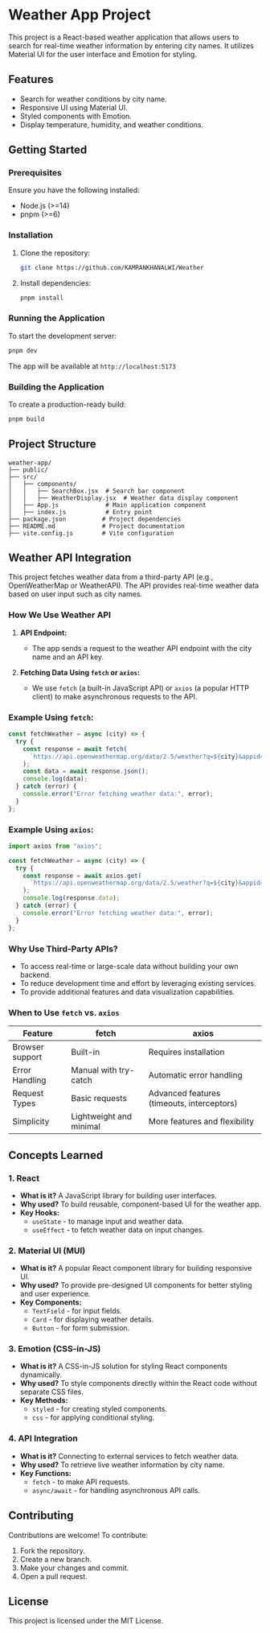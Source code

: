 # Weather App Project

This project is a React-based weather application that allows users to search for real-time weather information by entering city names. It utilizes Material UI for the user interface and Emotion for styling.

## Features

- Search for weather conditions by city name.
- Responsive UI using Material UI.
- Styled components with Emotion.
- Display temperature, humidity, and weather conditions.

## Getting Started

### Prerequisites

Ensure you have the following installed:

- Node.js (>=14)
- pnpm (>=6)

### Installation

1. Clone the repository:
   ```bash
   git clone https://github.com/KAMRANKHANALWI/Weather
   ```
2. Install dependencies:
   ```bash
   pnpm install
   ```

### Running the Application

To start the development server:

```bash
pnpm dev
```

The app will be available at `http://localhost:5173`

### Building the Application

To create a production-ready build:

```bash
pnpm build
```

## Project Structure

```
weather-app/
├── public/
├── src/
│   ├── components/
│   │   ├── SearchBox.jsx  # Search bar component
│   │   ├── WeatherDisplay.jsx  # Weather data display component
│   ├── App.js             # Main application component
│   ├── index.js           # Entry point
├── package.json          # Project dependencies
├── README.md             # Project documentation
├── vite.config.js        # Vite configuration
```

## Weather API Integration

This project fetches weather data from a third-party API (e.g., OpenWeatherMap or WeatherAPI). The API provides real-time weather data based on user input such as city names.

### How We Use Weather API

1. **API Endpoint:**

   - The app sends a request to the weather API endpoint with the city name and an API key.

2. **Fetching Data Using `fetch` or `axios`:**
   - We use `fetch` (a built-in JavaScript API) or `axios` (a popular HTTP client) to make asynchronous requests to the API.

### Example Using `fetch`:

```jsx
const fetchWeather = async (city) => {
  try {
    const response = await fetch(
      `https://api.openweathermap.org/data/2.5/weather?q=${city}&appid=YOUR_API_KEY`
    );
    const data = await response.json();
    console.log(data);
  } catch (error) {
    console.error("Error fetching weather data:", error);
  }
};
```

### Example Using `axios`:

```jsx
import axios from "axios";

const fetchWeather = async (city) => {
  try {
    const response = await axios.get(
      `https://api.openweathermap.org/data/2.5/weather?q=${city}&appid=YOUR_API_KEY`
    );
    console.log(response.data);
  } catch (error) {
    console.error("Error fetching weather data:", error);
  }
};
```

### Why Use Third-Party APIs?

- To access real-time or large-scale data without building your own backend.
- To reduce development time and effort by leveraging existing services.
- To provide additional features and data visualization capabilities.

### When to Use `fetch` vs. `axios`

| Feature         | fetch                   | axios                                      |
| --------------- | ----------------------- | ------------------------------------------ |
| Browser support | Built-in                | Requires installation                      |
| Error Handling  | Manual with try-catch   | Automatic error handling                   |
| Request Types   | Basic requests          | Advanced features (timeouts, interceptors) |
| Simplicity      | Lightweight and minimal | More features and flexibility              |

## Concepts Learned

### 1. React

- **What is it?**
  A JavaScript library for building user interfaces.
- **Why used?**
  To build reusable, component-based UI for the weather app.
- **Key Hooks:**
  - `useState` - to manage input and weather data.
  - `useEffect` - to fetch weather data on input changes.

### 2. Material UI (MUI)

- **What is it?**
  A popular React component library for building responsive UI.
- **Why used?**
  To provide pre-designed UI components for better styling and user experience.
- **Key Components:**
  - `TextField` - for input fields.
  - `Card` - for displaying weather details.
  - `Button` - for form submission.

### 3. Emotion (CSS-in-JS)

- **What is it?**
  A CSS-in-JS solution for styling React components dynamically.
- **Why used?**
  To style components directly within the React code without separate CSS files.
- **Key Methods:**
  - `styled` - for creating styled components.
  - `css` - for applying conditional styling.

### 4. API Integration

- **What is it?**
  Connecting to external services to fetch weather data.
- **Why used?**
  To retrieve live weather information by city name.
- **Key Functions:**
  - `fetch` - to make API requests.
  - `async/await` - for handling asynchronous API calls.

## Contributing

Contributions are welcome! To contribute:

1. Fork the repository.
2. Create a new branch.
3. Make your changes and commit.
4. Open a pull request.

## License

This project is licensed under the MIT License.
